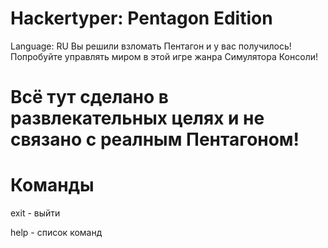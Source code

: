 # Hackertyper: Pentagon Edition
Language: RU
Вы решили взломать Пентагон и у вас получилось! Попробуйте управлять миром в этой игре жанра Симулятора Консоли!
# Всё тут сделано в развлекательных целях и не связано с реалным Пентагоном!
# Команды
exit - выйти

help - список команд
